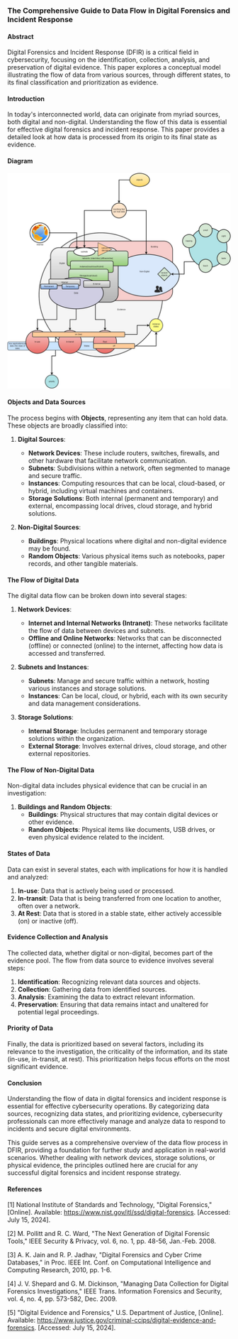 ### The Comprehensive Guide to Data Flow in Digital Forensics and Incident Response

#### Abstract
Digital Forensics and Incident Response (DFIR) is a critical field in cybersecurity, focusing on the identification, collection, analysis, and preservation of digital evidence. This paper explores a conceptual model illustrating the flow of data from various sources, through different states, to its final classification and prioritization as evidence.

#### Introduction
In today's interconnected world, data can originate from myriad sources, both digital and non-digital. Understanding the flow of this data is essential for effective digital forensics and incident response. This paper provides a detailed look at how data is processed from its origin to its final state as evidence.

#### Diagram

![HLD](./Huds_DFIR_diagrams_notes-identification-of-sources.jpg)


#### Objects and Data Sources
The process begins with **Objects**, representing any item that can hold data. These objects are broadly classified into:

1. **Digital Sources**:
    - **Network Devices**: These include routers, switches, firewalls, and other hardware that facilitate network communication.
    - **Subnets**: Subdivisions within a network, often segmented to manage and secure traffic.
    - **Instances**: Computing resources that can be local, cloud-based, or hybrid, including virtual machines and containers.
    - **Storage Solutions**: Both internal (permanent and temporary) and external, encompassing local drives, cloud storage, and hybrid solutions.

2. **Non-Digital Sources**:
    - **Buildings**: Physical locations where digital and non-digital evidence may be found.
    - **Random Objects**: Various physical items such as notebooks, paper records, and other tangible materials.

#### The Flow of Digital Data
The digital data flow can be broken down into several stages:

1. **Network Devices**:
    - **Internet and Internal Networks (Intranet)**: These networks facilitate the flow of data between devices and subnets.
    - **Offline and Online Networks**: Networks that can be disconnected (offline) or connected (online) to the internet, affecting how data is accessed and transferred.

2. **Subnets and Instances**:
    - **Subnets**: Manage and secure traffic within a network, hosting various instances and storage solutions.
    - **Instances**: Can be local, cloud, or hybrid, each with its own security and data management considerations.

3. **Storage Solutions**:
    - **Internal Storage**: Includes permanent and temporary storage solutions within the organization.
    - **External Storage**: Involves external drives, cloud storage, and other external repositories.

#### The Flow of Non-Digital Data
Non-digital data includes physical evidence that can be crucial in an investigation:

1. **Buildings and Random Objects**:
    - **Buildings**: Physical structures that may contain digital devices or other evidence.
    - **Random Objects**: Physical items like documents, USB drives, or even physical evidence related to the incident.

#### States of Data
Data can exist in several states, each with implications for how it is handled and analyzed:

1. **In-use**: Data that is actively being used or processed.
2. **In-transit**: Data that is being transferred from one location to another, often over a network.
3. **At Rest**: Data that is stored in a stable state, either actively accessible (on) or inactive (off).

#### Evidence Collection and Analysis
The collected data, whether digital or non-digital, becomes part of the evidence pool. The flow from data source to evidence involves several steps:

1. **Identification**: Recognizing relevant data sources and objects.
2. **Collection**: Gathering data from identified sources.
3. **Analysis**: Examining the data to extract relevant information.
4. **Preservation**: Ensuring that data remains intact and unaltered for potential legal proceedings.

#### Priority of Data
Finally, the data is prioritized based on several factors, including its relevance to the investigation, the criticality of the information, and its state (in-use, in-transit, at rest). This prioritization helps focus efforts on the most significant evidence.

#### Conclusion
Understanding the flow of data in digital forensics and incident response is essential for effective cybersecurity operations. By categorizing data sources, recognizing data states, and prioritizing evidence, cybersecurity professionals can more effectively manage and analyze data to respond to incidents and secure digital environments.

This guide serves as a comprehensive overview of the data flow process in DFIR, providing a foundation for further study and application in real-world scenarios. Whether dealing with network devices, storage solutions, or physical evidence, the principles outlined here are crucial for any successful digital forensics and incident response strategy.

#### References
[1] National Institute of Standards and Technology, "Digital Forensics," [Online]. Available: https://www.nist.gov/itl/ssd/digital-forensics. [Accessed: July 15, 2024].

[2] M. Pollitt and R. C. Ward, "The Next Generation of Digital Forensic Tools," IEEE Security & Privacy, vol. 6, no. 1, pp. 48-56, Jan.-Feb. 2008. 

[3] A. K. Jain and R. P. Jadhav, "Digital Forensics and Cyber Crime Databases," in Proc. IEEE Int. Conf. on Computational Intelligence and Computing Research, 2010, pp. 1-6. 

[4] J. V. Shepard and G. M. Dickinson, "Managing Data Collection for Digital Forensics Investigations," IEEE Trans. Information Forensics and Security, vol. 4, no. 4, pp. 573-582, Dec. 2009.

[5] "Digital Evidence and Forensics," U.S. Department of Justice, [Online]. Available: https://www.justice.gov/criminal-ccips/digital-evidence-and-forensics. [Accessed: July 15, 2024].

